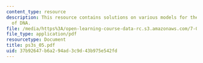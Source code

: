 ```yaml
---
content_type: resource
description: This resource contains solutions on various models for the structure
  of DNA.
file: /media/https%3A/open-learning-course-data-rc.s3.amazonaws.com/7-014-introductory-biology-spring-2005/37b92647b6a294ad3c9d43b975e542fd_ps3s_05.pdf
file_type: application/pdf
resourcetype: Document
title: ps3s_05.pdf
uid: 37b92647-b6a2-94ad-3c9d-43b975e542fd
---
```

